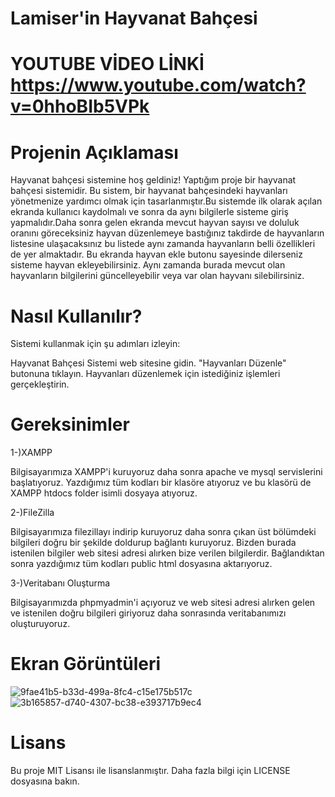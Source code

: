 # Lamiser'in Hayvanat Bahçesi

# YOUTUBE VİDEO LİNKİ https://www.youtube.com/watch?v=0hhoBIb5VPk

# Projenin Açıklaması
Hayvanat bahçesi sistemine hoş geldiniz!
Yaptığım proje bir hayvanat bahçesi sistemidir. Bu sistem, bir hayvanat bahçesindeki hayvanları yönetmenize yardımcı olmak için tasarlanmıştır.Bu sistemde ilk olarak açılan ekranda kullanıcı kaydolmalı ve sonra da aynı bilgilerle sisteme giriş yapmalıdır.Daha sonra gelen ekranda mevcut hayvan sayısı ve doluluk oranını göreceksiniz hayvan düzenlemeye bastığınız takdirde de hayvanların listesine ulaşacaksınız bu listede aynı zamanda hayvanların belli özellikleri de yer almaktadır. Bu ekranda hayvan ekle butonu sayesinde dilerseniz sisteme hayvan ekleyebilirsiniz. Aynı zamanda burada mevcut olan hayvanların bilgilerini güncelleyebilir veya var olan hayvanı silebilirsiniz.

# Nasıl Kullanılır?

Sistemi kullanmak için şu adımları izleyin:

Hayvanat Bahçesi Sistemi web sitesine gidin.
"Hayvanları Düzenle" butonuna tıklayın.
Hayvanları düzenlemek için istediğiniz işlemleri gerçekleştirin.


# Gereksinimler 

1-)XAMPP


Bilgisayarımıza XAMPP'i kuruyoruz daha sonra apache ve mysql servislerini başlatıyoruz.
Yazdığımız tüm kodları bir klasöre atıyoruz ve bu klasörü de XAMPP htdocs folder isimli dosyaya atıyoruz.

2-)FileZilla


Bilgisayarımıza filezillayı indirip kuruyoruz daha sonra çıkan üst bölümdeki bilgileri doğru bir şekilde doldurup bağlantı kuruyoruz. Bizden burada istenilen bilgiler web sitesi adresi alırken bize verilen bilgilerdir. Bağlandıktan sonra yazdığımız tüm kodları public html dosyasına aktarıyoruz.

3-)Veritabanı Oluşturma


Bilgisayarımızda phpmyadmin'i açıyoruz ve web sitesi adresi alırken gelen ve istenilen doğru bilgileri giriyoruz daha sonrasında veritabanımızı oluşturuyoruz.


# Ekran Görüntüleri



![9fae41b5-b33d-499a-8fc4-c15e175b517c](https://github.com/Lamiserors/phpproje/assets/154334341/034bb096-a8a3-4a80-abf9-c6650309a3f1)
![3b165857-d740-4307-bc38-e393717b9ec4](https://github.com/Lamiserors/phpproje/assets/154334341/7485a1a9-3e1c-4f13-beb2-673cdd98e0a2)







# Lisans
Bu proje MIT Lisansı ile lisanslanmıştır. Daha fazla bilgi için LICENSE dosyasına bakın.


